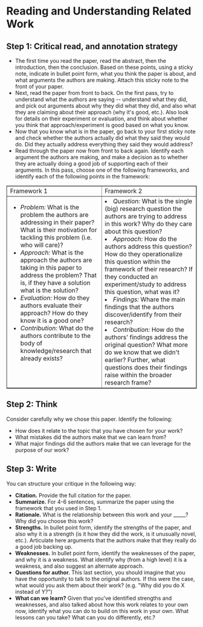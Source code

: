 

# Reading and Understanding Related Work

## Step 1: Critical read, and annotation strategy

* The first time you read the paper, read the abstract, then the introduction, then the conclusion. Based on these points, using a sticky note, indicate in bullet point form, what you think the paper is about, and what arguments the authors are making. Attach this sticky note to the front of your paper.
* Next, read the paper from front to back. On the first pass, try to understand what the authors are saying -- understand what they did, and pick out arguments about why they did what they did, and also what they are claiming about their approach (why it's good, etc.). Also look for details on their experiment or evaluation, and think about whether you think that approach/experiment is good based on what you know.
* Now that you know what is in the paper, go back to your first sticky note and check whether the authors actually did what they said they would do. Did they actually address everything they said they would address?
* Read through the paper now from front to back again. Identify each argument the authors are making, and make a decision as to whether they are actually doing a good job of supporting each of their arguments. In this pass, choose one of the following frameworks, and identify each of the following points in the framework:
<table border="1" cellpadding="0" cellspacing="0" width="100%"><tr><td width="50%" valign="top">Framework 1
</td><td width="50%" valign="top">Framework 2
</td></tr><tr><td valign="top">

* _Problem:_ What is the problem the authors are addressing in their paper? What is their motivation for tackling this problem (i.e. who will care)?
* _Approach:_ What is the approach the authors are taking in this paper to address the problem? That is, if they have a solution what is the solution?
* _Evaluation:_ How do they authors evaluate their approach? How do they know it is a good one?
* _Contribution:_ What do the authors contribute to the body of knowledge/research that already exists?</td><td valign="top">
* _Question:_ What is the single (big) research question the authors are trying to address in this work? Why do they care about this question?
* _Approach:_ How do the authors address this question? How do they operationalize this question within the framework of their research? If they conducted an experiment/study to address this question, what was it?
* _Findings:_ Whare the main findings that the authors discover/identify from their research?
* _Contribution:_ How do the authors' findings address the original question? What more do we know that we didn't earlier? Further, what questions does their findings raise within the broader research frame?</td></tr></table>

## Step 2: Think

Consider carefully why we chose this paper. Identify the following:

* How does it relate to the topic that you have chosen for your work?
* What mistakes did the authors make that we can learn from?
* What major findings did the authors make that we can leverage for the purpose of our work?

## Step 3: Write

You can structure your critique in the following way:

* **Citation.** Provide the full citation for the paper.
* **Summarize.** For 4-6 sentences, summarize the paper using the framework that you used in Step 1.
* **Rationale.** What is the relationship between this work and your _____? Why did you choose this work?
* **Strengths.** In bullet point form, identify the strengths of the paper, and also why it is a strength (is it how they did the work, is it unusually novel, etc.). Articulate here arguments that the authors make that they really do a good job backing up.
* **Weaknesses.** In bullet point form, identify the weaknesses of the paper, and why it is a weakness. What identify why (from a high level) it is a weakness, and also suggest an alternate approach.
* **Questions for author.** This last section, you should imagine that you have the opportunity to talk to the original authors. If this were the case, what would you ask them about their work? (e.g. "Why did you do X instead of Y?")
* **What can we learn?** Given that you've identified strengths and weaknesses, and also talked about how this work relates to your own now, identify what you can do to build on this work in your own. What lessons can you take? What can you do differently, etc.?
